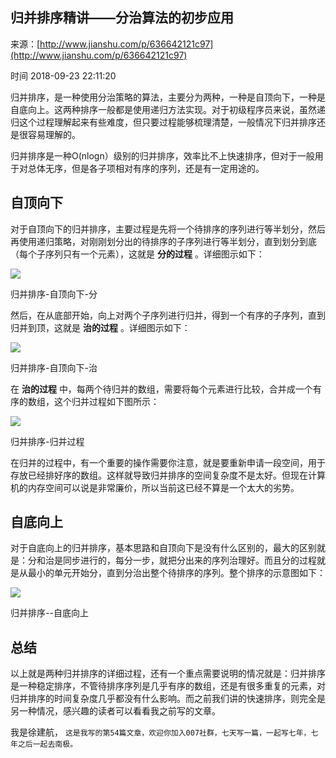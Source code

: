 ## 归并排序精讲——分治算法的初步应用

来源：[http://www.jianshu.com/p/636642121c97](http://www.jianshu.com/p/636642121c97)

时间 2018-09-23 22:11:20

 
归并排序，是一种使用分治策略的算法，主要分为两种，一种是自顶向下，一种是自底向上。这两种排序一般都是使用递归方法实现。对于初级程序员来说，虽然递归这个过程理解起来有些难度，但只要过程能够梳理清楚，一般情况下归并排序还是很容易理解的。
 
归并排序是一种O(nlogn）级别的归并排序，效率比不上快速排序，但对于一般用于对总体无序，但是各子项相对有序的序列，还是有一定用途的。
 
##  **自顶向下**  
 
对于自顶向下的归并排序，主要过程是先将一个待排序的序列进行等半划分，然后再使用递归策略，对刚刚划分出的待排序的子序列进行等半划分，直到划分到底（每个子序列只有一个元素），这就是  **分的过程**  。详细图示如下：

![][0]

 
归并排序-自顶向下-分

 
然后，在从底部开始，向上对两个子序列进行归并，得到一个有序的子序列，直到归并到顶，这就是  **治的过程**  。详细图示如下：

![][1]

 
归并排序-自顶向下-治

 
在  **治的过程**  中，每两个待归并的数组，需要将每个元素进行比较，合并成一个有序的数组，这个归并过程如下图所示：

![][2]

 
归并排序-归并过程

 
在归并的过程中，有一个重要的操作需要你注意，就是要重新申请一段空间，用于存放已经排好序的数组。这样就导致归并排序的空间复杂度不是太好。但现在计算机的内存空间可以说是非常廉价，所以当前这已经不算是一个太大的劣势。
 
##  **自底向上**  
 
对于自底向上的归并排序，基本思路和自顶向下是没有什么区别的，最大的区别就是：分和治是同步进行的，每分一步，就把分出来的序列治理好。而且分的过程就是从最小的单元开始分，直到分治出整个待排序的序列。整个排序的示意图如下：

![][3]

 
归并排序--自底向上

 
##  **总结**  
 
以上就是两种归并排序的详细过程，还有一个重点需要说明的情况就是：归并排序是一种稳定排序，不管待排序序列是几乎有序的数组，还是有很多重复的元素，对归并排序的时间复杂度几乎都没有什么影响。而之前我们讲的快速排序，则完全是另一种情况，感兴趣的读者可以看看我之前写的文章。
 
我是徐建航， `这是我写的第54篇文章，欢迎你加入007社群，七天写一篇，一起写七年，七年之后一起去南极。`



[0]: ../img/Nvueae3.png
[1]: ../img/e2UVZzm.png
[2]: ../img/6NJbE36.png
[3]: ../img/vMZrmuu.png
